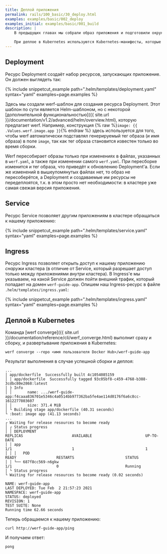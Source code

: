 ```yaml
---
title: Деплой приложения
permalink: rails/100_basic/30_deploy.html
examples: examples/basic/002_deploy
examples_initial: examples/basic/001_build
description: |
    В предыдущих главах мы собрали образ приложения и подготовили окружение для его развертывания. Теперь развернём приложение в ранее подготовленном кластере Kubernetes.

    При деплое в Kubernetes используются Kubernetes-манифесты, которые описывают ресурсы (объекты Kubernetes), необходимые для работы приложений. Эти ресурсы включают в себя, к примеру, Deployment, отвечающий за запуск приложений в контейнерах, и Service/Ingress, отвечающие за доступ к запущенным приложениям изнутри и извне кластера.
---
```


## Deployment

Ресурс Deployment создаёт набор ресурсов, запускающих приложение. Он должен выглядеть так:

{% include snippetcut_example path=".helm/templates/deployment.yaml" syntax="yaml" examples=page.examples %}

Здесь мы создали werf-шаблон для создания ресурса Deployment. Этот шаблон по сути является Helm-шаблоном, но с некоторой [дополнительной функциональностью]({{ site.url }}/documentation/v1.2/advanced/helm/overview.html), которую предлагает werf. Например, конструкция {% raw %}`image: {{ .Values.werf.image.app }}`{% endraw %} здесь используется для того, чтобы werf автоматически подставлял генерируемый тег образа (и имя образа) в поле `image`, так как тег образа становится известен только во время сборки.

Werf пересобирает образы только при изменениях в файлах, указанных в `werf.yaml`, а также при изменении самого `werf.yaml`. При пересборке изменится и тег образа, что приведёт к обновлению Deployment'а. Если же изменений в вышеупомянутых файлах нет, то образ не пересоберётся, а Deployment и создаваемые им ресурсы не передеплоятся, т.к. в этом просто нет необходимости: в кластере уже самая свежая версия приложения.

## Service

Ресурс Service позволяет другим приложениям в кластере обращаться к нашему приложению:

{% include snippetcut_example path=".helm/templates/service.yaml" syntax="yaml" examples=page.examples %}

## Ingress

Ресурс Ingress позволяет открыть доступ к нашему приложению *снаружи* кластера (в отличие от Service, который разрешает доступ только между приложениями *внутри* кластера). В Ingress'е мы указываем, на какой Service должен пойти внешний трафик, который попадает на домен `werf-guide-app`. Опишем наш Ingress-ресурс в файле `.helm/templates/ingress.yaml`:

{% include snippetcut_example path=".helm/templates/ingress.yaml" syntax="yaml" examples=page.examples %}

## Деплой в Kubernetes

Команда [werf converge]({{ site.url }}/documentation/reference/cli/werf_converge.html) выполнит сразу и сборку, и развертывание приложения в Kubernetes:
```shell
werf converge --repo <имя пользователя Docker Hub>/werf-guide-app
```

Результат выполнения в случае успешной сборки и деплоя:
```shell
...
│ app/dockerfile  Successfully built 4c1054085159
│ │ app/dockerfile  Successfully tagged 93c05bf8-c459-4768-b388-3cdbc80e2868:latest
│ ├ Info
│ │       name: .../werf-guide-app:f4caaa836701e5346c4a0514bb977362ba5fe4ae114d0176f6a6c8cc-1612277803607
│ │       size: 371.4 MiB
│ └ Building stage app/dockerfile (40.31 seconds)
└ :boat: image app (41.13 seconds)
...
┌ Waiting for release resources to become ready
│ ┌ Status progress
│ │ DEPLOYMENT                                                                                                                                                      REPLICAS                      AVAILABLE                        UP-TO-DATE
│ │ app                                                                                                                                                        1/1                           1                                1
│ │ │   POD                                                           READY                  RESTARTS                       STATUS
│ │ └── 687f8cc569-n6gkw                                              1/1                    0                              Running
│ └ Status progress
└ Waiting for release resources to become ready (0.02 seconds)

NAME: werf-guide-app
LAST DEPLOYED: Tue Feb  2 21:57:23 2021
NAMESPACE: werf-guide-app
STATUS: deployed
REVISION: 1
TEST SUITE: None
Running time 62.66 seconds
```

Теперь обращаемся к нашему приложению:
```shell
curl http://werf-guide-app/ping
```

И получаем ответ:
```shell
pong
```
